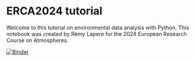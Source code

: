 # ERCA2024 tutorial

Welcome to this tutorial on environmental data analysis with Python. This notebook was created by Rémy Lapere for the 2024 European Research Course on Atmospheres.

[![Binder](https://mybinder.org/badge_logo.svg)](https://mybinder.org/v2/gh/rlapere/ERCA2024_tutorial/HEAD?labpath=ERCA_intro_python.ipynb)
